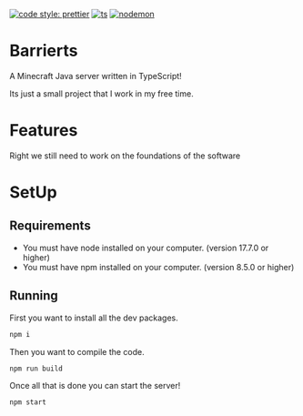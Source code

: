 [![code style: prettier](https://img.shields.io/badge/code_style-prettier-ff69b4.svg?style=round)](https://github.com/prettier/prettier)
[![ts](https://badgen.net/badge/Built%20With/TypeScript/blue)](https://github.com/microsoft/TypeScript)
[![nodemon](https://badgen.net/badge/Developed%20With/Nodemon/green)](https://github.com/remy/nodemon)

# Barrierts

A Minecraft Java server written in TypeScript!

Its just a small project that I work in my free time.

# Features

Right we still need to work on the foundations of the software

# SetUp

## Requirements

-   You must have node installed on your computer. (version 17.7.0 or higher)
-   You must have npm installed on your computer. (version 8.5.0 or higher)

## Running

First you want to install all the dev packages.

```bash
npm i
```

Then you want to compile the code.

```bash
npm run build
```

Once all that is done you can start the server!

```bash
npm start
```
